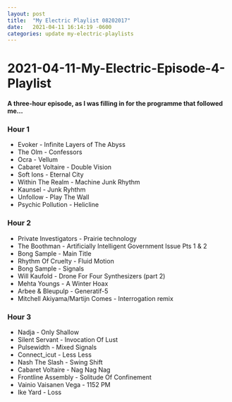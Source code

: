 ```yaml
---
layout: post
title:  "My Electric Playlist 08202017"
date:   2021-04-11 16:14:19 -0600
categories: update my-electric-playlists
---
```

# 2021-04-11-My-Electric-Episode-4-Playlist
#### A three-hour episode, as I was filling in for the programme that followed me...
### Hour 1
* Evoker - Infinite Layers of The Abyss
* The Olm - Confessors
* Ocra - Vellum
* Cabaret Voltaire - Double Vision
* Soft Ions - Eternal City
* Within The Realm - Machine Junk Rhythm
* Kaunsel - Junk Ryhthm
* Unfollow - Play The Wall
* Psychic Pollution - Helicline

### Hour 2
* Private Investigators - Prairie technology
* The Boothman - Artificially Intelligent Government Issue Pts 1 & 2
* Bong Sample - Main Title
* Rhythm Of Cruelty - Fluid Motion
* Bong Sample - Signals
* Will Kaufold - Drone For Four Synthesizers (part 2)
* Mehta Youngs - A Winter Hoax
* Arbee & Bleupulp - Generatif-5
* Mitchell Akiyama/Martijn Comes - Interrogation remix

### Hour 3
* Nadja - Only Shallow
* Silent Servant - Invocation Of Lust
* Pulsewidth - Mixed Signals
* Connect_icut - Less Less
* Nash The Slash - Swing Shift
* Cabaret Voltaire - Nag Nag Nag
* Frontline Assembly - Solitude Of Confinement
* Vainio Vaisanen Vega - 1152 PM
* Ike Yard - Loss